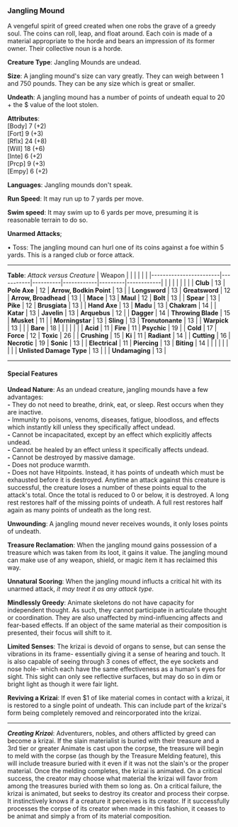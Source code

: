 ### Jangling Mound
A vengeful spirit of greed created when one robs the grave of a greedy soul. The coins can roll, leap, and float around. Each coin is made of a material appropriate to the horde and bears an impression of its former owner. Their collective noun is a horde.

**Creature Type**: Jangling Mounds are undead.

**Size**: A jangling mound's size can vary greatly. They can weigh between 1 and 750 pounds. They can be any size which is great or smaller.

**Undeath**: A jangling mound has a number of points of undeath equal to 20 + the $ value of the loot stolen.

**Attributes**:  
[Body] 7 (+2)  
[Fort] 9 (+3)  
[Rflx] 24 (+8)  
[Will] 18 (+6)  
[Inte] 6  (+2)  
[Prcp] 9 (+3)  
[Empy] 6 (+2)  

**Languages**: Jangling mounds don't speak.

**Run Speed**: It may run up to 7 yards per move.

**Swim speed**: It may swim up to 6 yards per move, presuming it is reasonable terrain to do so.

**Unarmed Attacks**;  

 • Toss: The jangling mound can hurl one of its coins against a foe within 5 yards. This is a ranged club or force attack.

---------------------

**Table**: *Attack versus Creature*
| Weapon                 |          |            |         |            |         |
|------------------------|-----------|----------|------------|---------|------------|
|                            |        |                    |        |                            |       |
| **Club**                   | 13     | **Pole Axe**       | 12     | **Arrow, Bodkin Point**    | 13    |
| **Longsword**              | 13     | **Greatsword**     | 12     | **Arrow, Broadhead**       | 13    |
| **Mace**                   | 13     | **Maul**           | 12     | **Bolt**                   | 13    |
| **Spear**                  | 13     | **Pike**           | 12     | **Brusgiata**              | 13    |
| **Hand Axe**               | 13     | **Madu**           | 13     | **Chakram**                | 14    |
| **Katar**                  | 13     | **Javelin**        | 13     | **Arquebus**               | 12    |
| **Dagger**                 | 14     | **Throwing Blade** | 15     | **Musket**                 | 11    |
| **Morningstar**            | 13     | **Sling**          | 13     | **Tronutonante**           | 13    |
| **Warpick**                | 13     |                    |        | **Bare**                   | 18    |
|                            |        |                    |        |
| **Acid**                   | 11     | **Fire**           | 11     | **Psychic**                | 19    |
| **Cold**                   | 17     | **Force**          | 12     | **Toxic**                  | 26    |
| **Crushing**               | 15     | **Ki**             | 11     | **Radiant**                | 14    |
| **Cutting**                | 16     | **Necrotic**       | 19     | **Sonic**                  | 13    |
| **Electrical**             | 11     | **Piercing**       | 13     | **Biting**                 | 14    |
|                            |        |                    |        |                            |       |
| **Unlisted Damage Type**   | 13     |                    |        | **Undamaging**             | 13    |



---------------------

#### Special Features

**Undead Nature**: As an undead creature, jangling mounds have a few advantages:  
**-** They do not need to breathe, drink, eat, or sleep. Rest occurs when they are inactive.  
**-** Immunity to poisons, venoms, diseases, fatigue, bloodloss, and effects which instantly kill unless they specifically affect undead.  
**-** Cannot be incapacitated, except by an effect which explicitly affects undead.  
**-** Cannot be healed by an effect unless it specifically affects undead.  
**-** Cannot be destroyed by massive damage.  
**-** Does not produce warmth.  
**-** Does not have Hitpoints. Instead, it has points of undeath which must be exhausted before it is destroyed. Anytime an attack against this creature is successful, the creature loses a number of these points equal to the attack's total. Once the total is reduced to 0 or below, it is destroyed. A long rest restores half of the missing points of undeath. A full rest restores half again as many points of undeath as the long rest.

**Unwounding**: A jangling mound never receives wounds, it only loses points of undeath.

**Treasure Reclamation**: When the jangling mound gains possession of a treasure which was taken from its loot, it gains it value. The jangling mound can make use of any weapon, shield, or magic item it has reclaimed this way.

**Unnatural Scoring**: When the jangling mound influcts a critical hit with its unarmed attack, *it may treat it as any attack type*.

**Mindlessly Greedy**: Animate skeletons do not have capacity for independent thought. As such, they cannot participate in articulate thought or coordination. They are also unaffected by mind-influencing affects and fear-based effects. If an object of the same material as their composition is presented, their focus will shift to it.

**Limited Senses**: The krizai is devoid of organs to sense, but can sense the vibrations in its frame- essentially giving it a sense of hearing and touch. It is also capable of seeing through 3 cones of effect, the eye sockets and nose hole- which each have the same effectiveness as a human's eyes for sight. This sight can only see reflective surfaces, but may do so in dim or bright light as though it were fair light.

**Reviving a Krizai**: If even $1 of like material comes in contact with a krizai, it is restored to a single point of undeath. This can include part of the krizai's form being completely removed and reincorporated into the krizai.

-----

***Creating Krizoi***: Adventurers, nobles, and others afflicted by greed can become a krizai. If the slain materialist is buried with their treasure and a 3rd tier or greater Animate is cast upon the corpse, the treasure will begin to meld with the corpse (as though by the Treasure Melding feature), this will include treasure buried with it even if it was not the slain's or the proper material. Once the melding completes, the krizai is animated. On a critical success, the creator may choose what material the krizai will favor from among the treasures buried with them so long as. On a critical failure, the krizai is animated, but seeks to destroy its creator and process their corpse. It instinctively knows if a creature it perceives is its creator. If it successfully processes the corpse of its creator when made in this fashion, it ceases to be animat and simply a from of its material composition.

